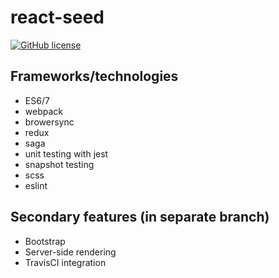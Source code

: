 # react-seed

[![GitHub license](https://img.shields.io/badge/license-MIT-blue.svg)](https://raw.githubusercontent.com/UruIT/react-seed/develop/LICENSE)

## Frameworks/technologies
* ES6/7
* webpack
* browersync
* redux
* saga
* unit testing with jest
* snapshot testing
* scss
* eslint

## Secondary features (in separate branch)
* Bootstrap
* Server-side rendering
* TravisCI integration
